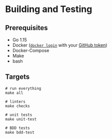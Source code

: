 # Building and Testing

## Prerequisites

* Go 1.15
* Docker ([`docker login`](https://help.github.com/en/packages/using-github-packages-with-your-projects-ecosystem/configuring-docker-for-use-with-github-packages#authenticating-to-github-packages) with your [GitHub token](https://help.github.com/en/github/authenticating-to-github/creating-a-personal-access-token-for-the-command-line#creating-a-token))
* Docker-Compose
* Make
* bash

## Targets

```
# run everything
make all

# linters
make checks

# unit tests
make unit-test

# BDD tests
make bdd-test
```
